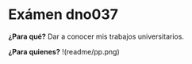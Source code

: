# Exámen dno037
**¿Para qué?**
Dar a conocer mis trabajos universitarios.

**¿Para quienes?**
!(readme/pp.png)

